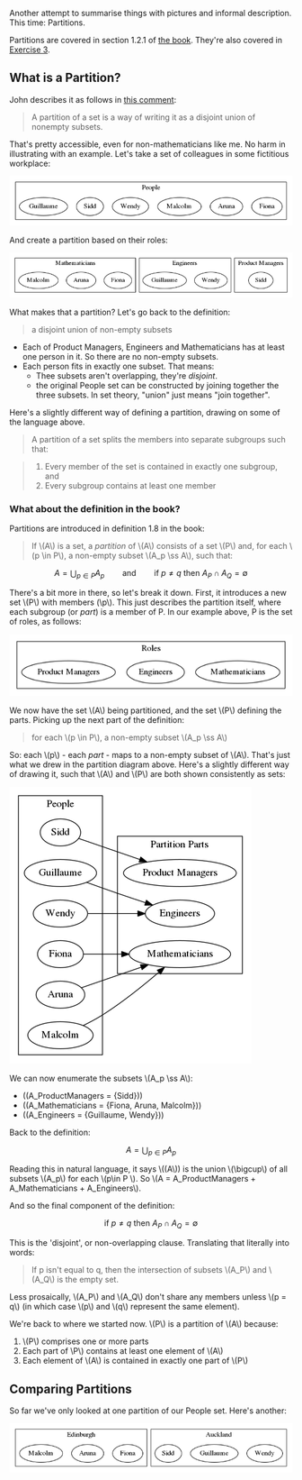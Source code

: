 Another attempt to summarise things with pictures and informal description.  This time: Partitions.

Partitions are covered in section 1.2.1 of [the book](https://arxiv.org/pdf/1803.05316.pdf).  They're also covered in [Exercise 3](https://forum.azimuthproject.org/discussion/1876/exercise-3-chapter-1#latest).

## What is a Partition?

John describes it as follows in [this comment](https://forum.azimuthproject.org/discussion/comment/16368/#Comment_16368):

> A partition of a set is a way of writing it as a disjoint union of nonempty subsets.

That's pretty accessible, even for non-mathematicians like me.  No harm in illustrating with an example.  Let's take a set of colleagues in some fictitious workplace:

![set of people](https://raw.githubusercontent.com/sfinnie/CategoryTheoryCourseNotes/master/partitions/img/people.png)

And create a partition based on their roles:

![set of people partitioned by role](https://raw.githubusercontent.com/sfinnie/CategoryTheoryCourseNotes/master/partitions/img/people-roles.png)

What makes that a partition?  Let's go back to the definition:

> a disjoint union of non-empty subsets

* Each of Product Managers, Engineers and Mathematicians has at least one person in it.  So there are no non-empty subsets.
* Each person fits in exactly one subset.  That means:
    * Thee subsets aren't overlapping, they're *disjoint*.
    * the original People set can be constructed by joining together the three subsets.  In set theory, "union" just means "join together".

Here's a slightly different way of defining a partition, drawing on some of the language above.

> A partition of a set splits the members into separate subgroups such that:

> 1. Every member of the set is contained in exactly one subgroup, and
> 1. Every subgroup contains at least one member

### What about the definition in the book?

Partitions are introduced in definition 1.8 in the book:

> If \\(A\\) is a set, a *partition* of \\(A\\) consists of a set \\(P\\) and, for each \\(p \in P\\), a non-empty subset \\(A_p \ss A\\), such that:

$$ A=\bigcup_{p\in P}A_p \qquad\text{and}\qquad  \text{if }p\neq q\text{ then }A_P\cap A_Q=\emptyset $$

There's a bit more in there, so let's break it down.  First, it introduces a new set \\(P\\) with members (\\p\\).  This just describes the partition itself, where each subgroup (or *part*) is a member of P.  In our example above, P is the set of roles, as follows:

![roles](https://raw.githubusercontent.com/sfinnie/CategoryTheoryCourseNotes/master/partitions/img/roles.png)

We now have the set \\(A\\) being partitioned, and the set \\(P\\) defining the parts.  Picking up the next part of the definition:

> for each \\(p \in P\\), a non-empty subset \\(A_p \ss A\\)

So: each \\(p\\) - each *part* - maps to a non-empty subset of \\(A\\).  That's just what we drew in the partition diagram above.  Here's a slightly different way of drawing it, such that \\(A\\) and \\(P\\) are both shown consistently as sets:

![Mapping of people to roles](https://raw.githubusercontent.com/sfinnie/CategoryTheoryCourseNotes/master/partitions/img/people-roles-sets.png)

We can now enumerate the subsets \\(A_p \ss A\\):

* \((A_ProductManagers = {Sidd}\))
* \((A_Mathematicians = {Fiona, Aruna, Malcolm}\))
* \((A_Engineers = {Guillaume, Wendy}\))

Back to the definition:

$$ A=\bigcup_{p\in P}A_p $$

Reading this in natural language, it says \\((A\\)) is the union \\(\bigcup\\) of all subsets \\(A_p\\) for each \\(p\in P \\).  So \\(A = A_ProductManagers + A_Mathematicians + A_Engineers\\).

And so the final component of the definition:

$$\text{if }p\neq q\text{ then }A_P\cap A_Q=\emptyset$$

This is the 'disjoint', or non-overlapping clause. Translating that literally into words:

> If p isn't equal to q, then the intersection of subsets \\(A_P\\) and \\(A_Q\\) is the empty set.  

Less prosaically, \\(A_P\\) and \\(A_Q\\) don't share any members unless \\(p = q\\) (in which case \\(p\\) and \\(q\\) represent the same element).

We're back to where we started now.  \\(P\\) is a partition of \\(A\\) because:

1. \\(P\\) comprises one or more parts 
2. Each part of \\P\\) contains at least one element of \\(A\\)
3. Each element of \\(A\\) is contained in exactly one part of \\(P\\)

## Comparing Partitions

So far we've only looked at one partition of our People set.  Here's another:

![Mapping of people to roles](https://raw.githubusercontent.com/sfinnie/CategoryTheoryCourseNotes/master/partitions/img/people-locations.png)


